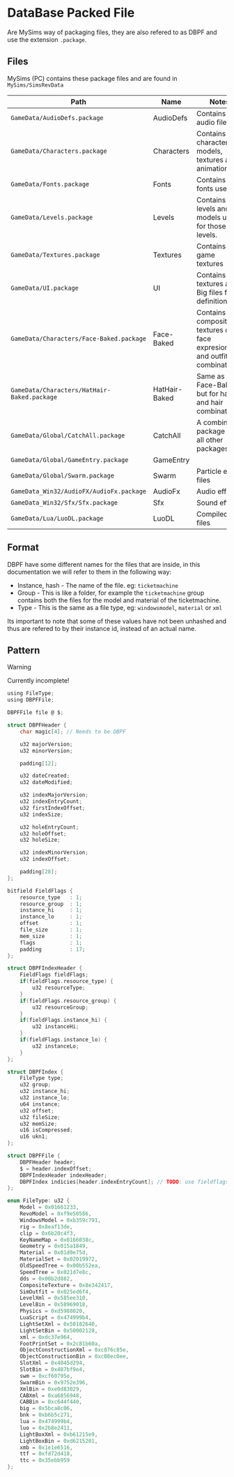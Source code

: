 # DataBase Packed File
Are MySims way of packaging files, they are also refered to as DBPF and use the extension `.package`.

## Files
MySims (PC) contains these package files and are found in `MySims/SimsRevData`

|Path|Name|Notes|
|----|----|-----|
|`GameData/AudioDefs.package`|AudioDefs|Contains audio files.|
|`GameData/Characters.package`|Characters|Contains character models, textures and animations.|
|`GameData/Fonts.package`|Fonts|Contains all fonts used|
|`GameData/Levels.package`|Levels|Contains levels and the models used for those levels.|
|`GameData/Textures.package`|Textures|Contains game textures|
|`GameData/UI.package`|UI|Contains UI textures and Big files for UI definitions.|
|`GameData/Characters/Face-Baked.package`|Face-Baked|Contains composite textures of all face expresion and outfit combinations.|
|`GameData/Characters/HatHair-Baked.package`|HatHair-Baked|Same as Face-Baked but for hats and hair combinations.|
|`GameData/Global/CatchAll.package`|CatchAll|A combined package of all other packages.|
|`GameData/Global/GameEntry.package`|GameEntry||
|`GameData/Global/Swarm.package`|Swarm|Particle effect files|
|`GameData_Win32/AudioFX/AudioFx.package`|AudioFx|Audio effects|
|`GameData_Win32/Sfx/Sfx.package`|Sfx|Sound effects|
|`GameData/Lua/LuoDL.package`|LuoDL|Compiled lua files|

## Format
DBPF have some different names for the files that are inside, in this documentation we will refer to them in the following way:
- Instance, hash - The name of the file. eg: `ticketmachine`
- Group - This is like a folder, for example the `ticketmachine` group contains both the files for the model and material of the ticketmachine.
- Type - This is the same as a file type, eg: `windowsmodel`, `material` or `xml`

Its important to note that some of these values have not been unhashed and thus are refered to by their instance id, instead of an actual name.

## Pattern

> [!WARNING]
> Currently incomplete!
```c
using FileType;
using DBPFFile;

DBPFFile file @ $;

struct DBPFHeader {
    char magic[4]; // Needs to be DBPF

    u32 majorVersion;
    u32 minorVersion;

    padding[12];

    u32 dateCreated;
    u32 dateModified;

    u32 indexMajorVersion;
    u32 indexEntryCount;
    u32 firstIndexOffset;
    u32 indexSize;

    u32 holeEntryCount;
    u32 holeOffset;
    u32 holeSize;

    u32 indexMinorVersion;
    u32 indexOffset;

    padding[28];
};

bitfield FieldFlags {
    resource_type   : 1;
    resource_group  : 1;
    instance_hi     : 1;
    instance_lo     : 1;
    offset          : 1;
    file_size       : 1;
    mem_size        : 1;
    flags           : 1;
    padding         : 17;
};

struct DBPFIndexHeader {
    FieldFlags fieldFlags;
    if(fieldFlags.resource_type) {
        u32 resourceType;
    }
    if(fieldFlags.resource_group) {
        u32 resourceGroup;
    }
    if(fieldFlags.instance_hi) {
        u32 instanceHi;
    }
    if(fieldFlags.instance_lo) {
        u32 instanceLo;
    }
};

struct DBPFIndex {
    FileType type;
    u32 group;
    u32 instance_hi;
    u32 instance_lo;
    u64 instance;
    u32 offset;
    u32 fileSize;
    u32 memSize;
    u16 isCompressed;
    u16 ukn1;
};

struct DBPFFile {
    DBPFHeader header;
    $ = header.indexOffset;
    DBPFIndexHeader indexHeader;
    DBPFIndex indicies[header.indexEntryCount]; // TODO: use fieldflags
};

enum FileType: u32 {
    Model = 0x01661233,
    RevoModel = 0xf9e50586,
    WindowsModel = 0xb359c791,
    rig = 0x8eaf13de,
    clip = 0x6b20c4f3,
    KeyNameMap = 0x0166038c,
    Geometry = 0x015a1849,
    Material = 0x01d0e75d,
    MaterialSet = 0x02019972,
    OldSpeedTree = 0x00b552ea,
    SpeedTree = 0x021d7e8c,
    dds = 0x00b2d882,
    CompositeTexture = 0x8e342417,
    SimOutfit = 0x025ed6f4,
    LevelXml = 0x585ee310,
    LevelBin = 0x58969018,
    Physics = 0xd5988020,
    LuaScript = 0x474999b4,
    LightSetXml = 0x50182640,
    LightSetBin = 0x50002128,
    xml = 0xdc37e964,
    FootPrintSet = 0x2c81b60a,
    ObjectConstructionXml = 0xc876c85e,
    ObjectConstructionBin = 0xc08ec0ee,
    SlotXml = 0x4045d294,
    SlotBin = 0x487bf9e4,
    swm = 0xcf60795e,
    SwarmBin = 0x9752e396,
    XmlBin = 0xe0d83029,
    CABXml = 0xa6856948,
    CABBin = 0xc644f440,
    big = 0x5bca8c06,
    bnk = 0xb6b5c271,
    lua = 0x474999b4,
    luo = 0x2b8e2411,
    LightBoxXml = 0xb61215e9,
    LightBoxBin = 0xd6215201,
    xmb = 0x1e1e6516,
    ttf = 0xfd72d418,
    ttc = 0x35ebb959
};
```